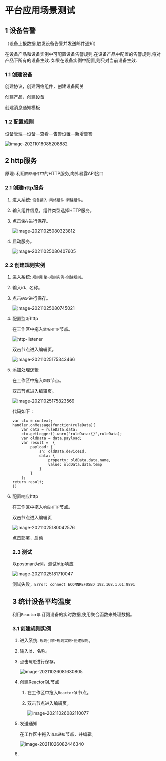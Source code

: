 # 平台应用场景测试

## 1 设备告警

（设备上报数据,触发设备告警并发送邮件通知）

在设备产品和设备实例中可配置设备告警规则,在设备产品中配置的告警规则,将对产品下所有的设备生效. 如果在设备实例中配置,则只对当前设备生效.

### 1.1 创建设备

创建协议，创建网络组件，创建设备网关

创建产品，创建设备

创建消息通知模板

### 1.2 配置规则

设备管理—设备—查看—告警设置—新增告警

![image-20211018085208882](https://raw.githubusercontent.com/dxlab-123/typore/main/img/202209141557394.png)

## 2 http服务

原理: 利用`网络组件`中的HTTP服务,向外暴露API接口

### 2.1 创建http服务

1. 进入系统: `设备接入`-`网络组件`-`新建组件`。

2. 输入组件信息，组件类型选择HTTP服务。

3. 点击`保存`进行保存。

   ![image-20211025080323812](https://raw.githubusercontent.com/dxlab-123/typore/main/img/202209141558844.png)

4. 启动服务。

   ![image-20211025080407605](C:\Users\Administrator\AppData\Roaming\Typora\typora-user-images\image-20211025080407605.png)

### 2.2 创建规则实例

1. 进入系统: `规则引擎`-`规则实例`-`创建规则`。

2. 输入id、名称。

3. 点击`确定`进行保存。

   ![image-20211025080745021](https://raw.githubusercontent.com/dxlab-123/typore/main/img/202209141558548.png)

4. 配置监听http

   在工作区中拖入`监听HTTP`节点。

   ![http-listener](https://raw.githubusercontent.com/dxlab-123/typore/main/img/202209141558298.png)

   双击节点进入编辑页。

   ![image-20211025175343466](https://raw.githubusercontent.com/dxlab-123/typore/main/img/202209141558571.png)

5. 添加处理逻辑

   在工作区中拖入`函数`节点。

   双击节点进入编辑页。

   ![image-20211025175823569](https://raw.githubusercontent.com/dxlab-123/typore/main/img/202209141559361.png)

   代码如下：

   ```
   var ctx = context;
   handler.onMessage(function(ruleData){
       var data = ruleData.data;
       ctx.getLogger().warn("ruleData:{}",ruleData);
       var oldData = data.payload;
       var result =  {
           payload: {
               sn: oldData.deviceId,
               data: {
                   property: oldData.data.name,
                   value: oldData.data.temp
               }
           }
       };
   return result;
   })
   ```

6. 配置响应http

   在工作区中拖入`响应HTTP`节点。

   双击节点进入编辑页

   ![image-20211025180042576](https://raw.githubusercontent.com/dxlab-123/typore/main/img/202209141559233.png)

   点击部署，启动

   ### 2.3 测试

   以postman为例，测试http响应

   ![image-20211025181710047](https://raw.githubusercontent.com/dxlab-123/typore/main/img/202209141559021.png)

   测试失败，`Error: connect ECONNREFUSED 192.168.1.61:8891`

   ## 3 统计设备平均温度

   利用`ReactorQL`订阅设备的实时数据,使用聚合函数来处理数据。
   
   ### 3.1 创建规则实例
   
   1. 进入系统: `规则引擎`-`规则实例`-`创建规则`。
   
   2. 输入id、名称。
   
   3. 点击`确定`进行保存。
   
      ![image-20211026081630805](https://raw.githubusercontent.com/dxlab-123/typore/main/img/202209141559023.png)
   
   4. 创建ReactorQL节点
   
      1. 在工作区中拖入`ReactorQL`节点。
   
      2. 双击节点进入编辑页。
   
         ![image-20211026082110077](https://raw.githubusercontent.com/dxlab-123/typore/main/img/202209141559769.png)
   
   5. 发送通知
   
      在工作区中拖入`消息通知`节点，并编辑。
   
      ![image-20211026082446340](https://raw.githubusercontent.com/dxlab-123/typore/main/img/202209141559131.png)
   
   6. 
   
   

